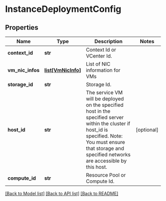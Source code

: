 # InstanceDeploymentConfig

## Properties
Name | Type | Description | Notes
------------ | ------------- | ------------- | -------------
**context_id** | **str** | Context Id or VCenter Id. | 
**vm_nic_infos** | [**list[VmNicInfo]**](VmNicInfo.md) | List of NIC information for VMs | 
**storage_id** | **str** | Storage Id. | 
**host_id** | **str** | The service VM will be deployed on the specified host in the specified server within the cluster if host_id is specified. Note: You must ensure that storage and specified networks are accessible by this host.  | [optional] 
**compute_id** | **str** | Resource Pool or Compute Id. | 

[[Back to Model list]](../README.md#documentation-for-models) [[Back to API list]](../README.md#documentation-for-api-endpoints) [[Back to README]](../README.md)


